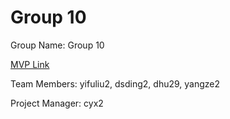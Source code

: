 # Group 10
Group Name: Group 10

[MVP Link](https://docs.google.com/document/d/1BgCL8JbYh5cSLmDmqTKsItYLwrrBLeBYIEQEwr73vvw/edit?usp=sharing)

Team Members: yifuliu2, dsding2, dhu29, yangze2

Project Manager: cyx2
